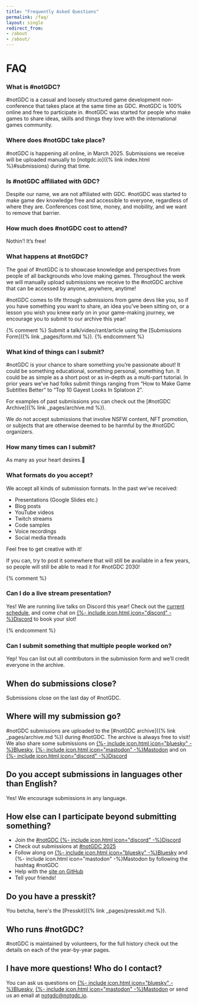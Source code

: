 ```yaml
---
title: "Frequently Asked Questions"
permalink: /faq/
layout: single
redirect_from:
- /about
- /about/
---
```


# FAQ

### What is #notGDC?

#notGDC is a casual and loosely structured game development non-conference that takes place at the same time as GDC. #notGDC is 100% online and free to participate in. #notGDC was started for people who make games to share ideas, skills and things they love with the international games community.


### Where does #notGDC take place?

#notGDC is happening all online, in March 2025. Submissions we receive will be uploaded manually to [notgdc.io]({% link index.html %}#submissions) during that time. 


### Is #notGDC affiliated with GDC?

Despite our name, we are not affiliated with GDC. #notGDC was started to make game dev knowledge free and accessible to everyone, regardless of where they are. Conferences cost time, money, and mobility, and we want to remove that barrier. 


### How much does #notGDC cost to attend?

Nothin’! It’s free!


### What happens at #notGDC?

The goal of #notGDC is to showcase knowledge and perspectives from people of all backgrounds who love making games. Throughout the week we will manually upload submissions we receive to the #notGDC archive that can be accessed by anyone, anywhere, anytime! 

#notGDC comes to life through submissions from game devs like you, so if you have something you want to share, an idea you’ve been sitting on, or a lesson you wish you knew early on in your game-making journey, we encourage you to submit to our archive this year!

{% comment %}
Submit a talk/video/rant/article using the [Submissions Form]({% link _pages/form.md %}).
{% endcomment %}


### What kind of things can I submit?

#notGDC is your chance to share something you’re passionate about! It could be something educational, something personal, something fun. It could be as simple as a short post or as in-depth as a multi-part tutorial. In prior years we’ve had folks submit things ranging from “How to Make Game Subtitles Better” to “Top 10 Gayest Looks In Splatoon 2”. 

For examples of past submissions you can check out the [#notGDC Archive]({% link _pages/archive.md %}).

We do not accept submissions that involve NSFW content, NFT promotion, or subjects that are otherwise deemed to be harmful by the #notGDC organizers. 


### How many times can I submit?

As many as your heart desires.💖


### What formats do you accept?

We accept all kinds of submission formats. In the past we’ve received:
- Presentations (Google Slides etc.)
- Blog posts 
- YouTube videos
- Twitch streams 
- Code samples
- Voice recordings
- Social media threads

Feel free to get creative with it!

If you can, try to post it somewhere that will still be available in a few years, so people will still be able to read it for #notGDC 2030!

{% comment %}

### Can I do a live stream presentation?

Yes! We are running live talks on Discord this year! Check out the <a href="https://docs.google.com/spreadsheets/d/1o7NaKm_rlT3spANVOmxQPYyb7zpO6eIWUHLGGaSBFKI/edit#gid=0">current schedule</a>, and come chat on [{%- include icon.html icon="discord" -%}Discord](https://discord.notgdc.io/) to book your slot!

{% endcomment %}


### Can I submit something that multiple people worked on?

Yep! You can list out all contributors in the submission form and we’ll credit everyone in the archive. 


## When do submissions close?

Submissions close on the last day of #notGDC. 


## Where will my submission go?

#notGDC submissions are uploaded to the [#notGDC archive]({% link _pages/archive.md %}) during #notGDC. The archive is always free to visit! We also share some submissions on [{%- include icon.html icon="bluesky" -%}Bluesky](https://bsky.app/profile/notgdc.io), [{%- include icon.html icon="mastodon" -%}Mastodon](https://mastodon.gamedev.place/@notGDC) and on [{%- include icon.html icon="discord" -%}Discord](https://discord.notgdc.io/)


## Do you accept submissions in languages other than English? 

Yes! We encourage submissions in any language.


## How else can I participate beyond submitting something? 

- Join the [#notGDC {%- include icon.html icon="discord" -%}Discord](https://discord.notgdc.io/)
- Check out submissions at [#notGDC 2025](https://notgdc.io/2025/)
- Follow along on [{%- include icon.html icon="bluesky" -%}Bluesky](https://bsky.app/search?q=%23notGDC) and {%- include icon.html icon="mastodon" -%}Mastodon by following the hashtag #notGDC
- Help with the [site on GitHub](https://github.com/benui-dev/notgdc-site/)
- Tell your friends!


## Do you have a presskit?

You betcha, here's the [Presskit]({% link _pages/presskit.md %}).


## Who runs #notGDC?

#notGDC is maintained by volunteers, for the full history check out the details on each of the year-by-year pages. 


## I have more questions! Who do I contact?

You can ask us questions on [{%- include icon.html icon="bluesky" -%}Bluesky](https://bsky.app/profile/notgdc.io), [{%- include icon.html icon="mastodon" -%}Mastodon](https://mastodon.gamedev.place/@notGDC) or send us an email at [notgdc@notgdc.io](mailto:notgdc@notgdc.io).
